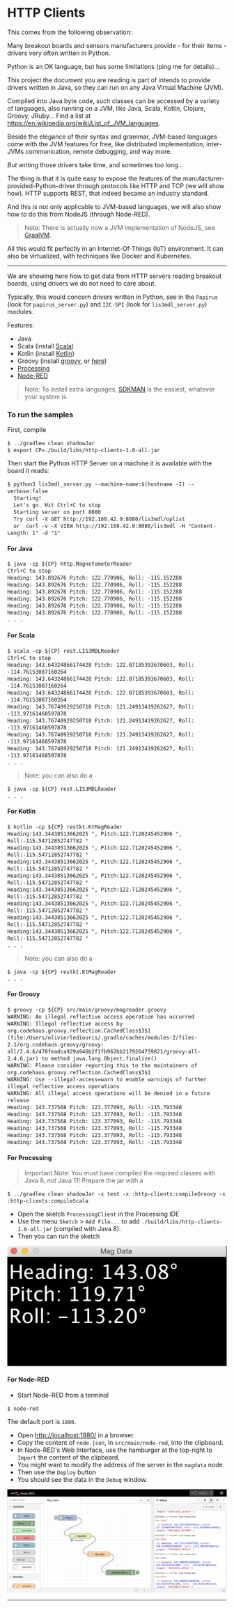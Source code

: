 # HTTP Clients
This comes from the following observation:

Many breakout boards and sensors manufacturers provide - for their items -
drivers very often written in Python.

Python is an OK language, but has some limitations (ping me for details)...

This project the document you are reading is part of intends to provide drivers
written in Java, so they can run on any Java Virtual Machine (JVM).
 
Compiled into Java byte code, such classes can be accessed by a variety of languages,
also running on a JVM, like Java, Scala, Kotlin, Clojure, Groovy, JRuby...
Find a list at <https://en.wikipedia.org/wiki/List_of_JVM_languages>.

Beside the elegance of their syntax and grammar, JVM-based languages come with the JVM features for free,
like distributed implementation, inter-JVMs communication, remote debugging, and way more.

_But_ writing those drivers take time, and sometimes too long...

The thing is that it is quite easy to expose the features of the manufacturer-provided-Python-driver through
protocols like HTTP and TCP (we will show how). HTTP supports REST, that indeed
became an industry standard.

And this is not only applicable to JVM-based languages, we will also show how to do this from NodeJS (through Node-RED).
> Note: There is actually now a JVM implementation of NodeJS, see [GraalVM](https://www.graalvm.org/).

All this would fit perfectly in an Internet-Of-Things (IoT) environment. It can also be virtualized, with techniques like
Docker and Kubernetes.

---
We are showing here how to get data from HTTP servers reading breakout boards, 
using drivers we do not need to care about.

Typically, this would concern drivers written in Python, see in the `Papirus` 
(look for `papirus_server.py`) and `I2C-SPI` (look for `lis3mdl_server.py`) modules.


Features: 
- Java
- Scala (install [Scala](https://sdkman.io/sdks#scala))
- Kotlin (install [Kotlin](https://sdkman.io/sdks#kotlin))
- Groovy (install [groovy](https://sdkman.io/sdks#groovy), or [here](https://groovy-lang.org/install.html))
- [Processing](https://pi.processing.org/get-started/)
- [Node-RED](https://nodered.org/docs/getting-started/)

> Note: To install extra languages, [SDKMAN](https://sdkman.io/install) is the easiest, whatever your system is.

### To run the samples

First, compile
```text
$ ../gradlew clean shadowJar
$ export CP=./build/libs/http-clients-1.0-all.jar
```
Then start the Python HTTP Server on a machine it is available with the board it reads:
```text
$ python3 lis3mdl_server.py --machine-name:$(hostname -I) --verbose:false
  Starting!
  Let's go. Hit Ctrl+C to stop
  Starting server on port 8080
  Try curl -X GET http://192.168.42.9:8080/lis3mdl/oplist
  or  curl -v -X VIEW http://192.168.42.9:8080/lis3mdl -H "Content-Length: 1" -d "1"
```

#### For Java
```text
$ java -cp ${CP} http.MagnetometerReader
Ctrl+C to stop
Heading: 143.892676 Pitch: 122.770906, Roll: -115.152288
Heading: 143.892676 Pitch: 122.770906, Roll: -115.152288
Heading: 143.892676 Pitch: 122.770906, Roll: -115.152288
Heading: 143.892676 Pitch: 122.770906, Roll: -115.152288
Heading: 143.892676 Pitch: 122.770906, Roll: -115.152288
Heading: 143.892676 Pitch: 122.770906, Roll: -115.152288
. . .
```

#### For Scala
```text
$ scala -cp ${CP} rest.LIS3MDLReader 
Ctrl+C to stop
Heading: 143.64324866174428 Pitch: 122.07185393670603, Roll: -114.76153087160264
Heading: 143.64324866174428 Pitch: 122.07185393670603, Roll: -114.76153087160264
Heading: 143.64324866174428 Pitch: 122.07185393670603, Roll: -114.76153087160264
Heading: 143.76748929250718 Pitch: 121.24913419262627, Roll: -113.97161468597878
Heading: 143.76748929250718 Pitch: 121.24913419262627, Roll: -113.97161468597878
Heading: 143.76748929250718 Pitch: 121.24913419262627, Roll: -113.97161468597878
Heading: 143.76748929250718 Pitch: 121.24913419262627, Roll: -113.97161468597878
. . .
```
> Note: you can also do a
```text
$ java -cp ${CP} rest.LIS3MDLReader 
. . .
```

#### For Kotlin
```text
$ kotlin -cp ${CP} restkt.KtMagReader
Heading:143.34438513662025 °, Pitch:122.7128245452906 °, Roll:-115.54712852747782 °
Heading:143.34438513662025 °, Pitch:122.7128245452906 °, Roll:-115.54712852747782 °
Heading:143.34438513662025 °, Pitch:122.7128245452906 °, Roll:-115.54712852747782 °
Heading:143.34438513662025 °, Pitch:122.7128245452906 °, Roll:-115.54712852747782 °
Heading:143.34438513662025 °, Pitch:122.7128245452906 °, Roll:-115.54712852747782 °
Heading:143.34438513662025 °, Pitch:122.7128245452906 °, Roll:-115.54712852747782 °
Heading:143.34438513662025 °, Pitch:122.7128245452906 °, Roll:-115.54712852747782 °
Heading:143.34438513662025 °, Pitch:122.7128245452906 °, Roll:-115.54712852747782 °
. . .
```
> Note: you can also do a 
```text
$ java -cp ${CP} restkt.KtMagReader
. . .
```

#### For Groovy
```text
$ groovy -cp ${CP} src/main/groovy/magreader.groovy 
WARNING: An illegal reflective access operation has occurred
WARNING: Illegal reflective access by org.codehaus.groovy.reflection.CachedClass$3$1 (file:/Users/olivierlediouris/.gradle/caches/modules-2/files-2.1/org.codehaus.groovy/groovy-all/2.4.6/478feadca929a946b2f1fb962bb2179264759821/groovy-all-2.4.6.jar) to method java.lang.Object.finalize()
WARNING: Please consider reporting this to the maintainers of org.codehaus.groovy.reflection.CachedClass$3$1
WARNING: Use --illegal-access=warn to enable warnings of further illegal reflective access operations
WARNING: All illegal access operations will be denied in a future release
Heading: 143.737568 Pitch: 123.377093, Roll: -115.793348
Heading: 143.737568 Pitch: 123.377093, Roll: -115.793348
Heading: 143.737568 Pitch: 123.377093, Roll: -115.793348
Heading: 143.737568 Pitch: 123.377093, Roll: -115.793348
Heading: 143.737568 Pitch: 123.377093, Roll: -115.793348
Heading: 143.737568 Pitch: 123.377093, Roll: -115.793348
```

#### For Processing
> Important Note: You must have compiled the required classes with Java 8, *not* Java 11!
> Prepare the jar with a 
```text
$ ../gradlew clean shadowJar -x test -x :http-clients:compileGroovy -x :http-clients:compileScala
```

- Open the sketch `ProcessingClient` in the Processing IDE
- Use the menu `Sketch` > `Add File...` to add `./build/libs/http-clients-1.0-all.jar` (compiled with Java 8). 
- Then you can run the sketch

![Processing](./Processing.png)

#### For Node-RED
- Start Node-RED from a terminal
```text
$ node-red
```
The default port is `1880`.
- Open <http://localhost:1880/> in a browser.
- Copy the content of `node.json`, in `src/main/node-red`, into the clipboard.
- In Node-RED's Web Interface, use the hamburger at the top-right to `Import` the content of the clipboard.
- You might want to modify the address of the server in the `magdata` node.
- Then use the `Deploy` button
- You should see the data in the `Debug` window.

![Node-RED](./Node-RED.png)
  
---
 